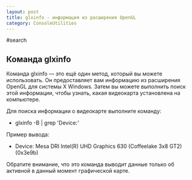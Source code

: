 ```yaml
---
layout: post
title: glxinfo - информация из расширения OpenGL
category: ConsoleUtilities
---
```


#search

## Команда glxinfo

Команда glxinfo — это ещё один метод, который вы можете использовать. Он предоставляет вам информацию из расширения OpenGL для системы X Windows. Затем вы можете выполнить поиск этой информации, чтобы узнать, какая видеокарта установлена на компьютере. 

Для поиска информации о видеокарте выполните команду:

- glxinfo -B | grep 'Device:'

Пример вывода:
	
- Device: Mesa DRI Intel(R) UHD Graphics 630 (Coffeelake 3x8 GT2)  (0x3e9b)

Обратите внимание, что это команда выводит данные только об активной в данный момент графической карте.

